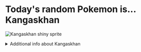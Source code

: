 # Today's random Pokemon is... Kangaskhan

![Kangaskhan shiny sprite](https://raw.githubusercontent.com/PokeAPI/sprites/master/sprites/pokemon/shiny/115.png)

<details>
<summary>Additional info about Kangaskhan</summary>

| srpite type | image |
|------|------|
| back_default | ![Kangaskhan back_default sprite](https://raw.githubusercontent.com/PokeAPI/sprites/master/sprites/pokemon/back/115.png) |
| back_shiny | ![Kangaskhan back_shiny sprite](https://raw.githubusercontent.com/PokeAPI/sprites/master/sprites/pokemon/back/shiny/115.png) |
| front_default | ![Kangaskhan front_default sprite](https://raw.githubusercontent.com/PokeAPI/sprites/master/sprites/pokemon/115.png) | </details>